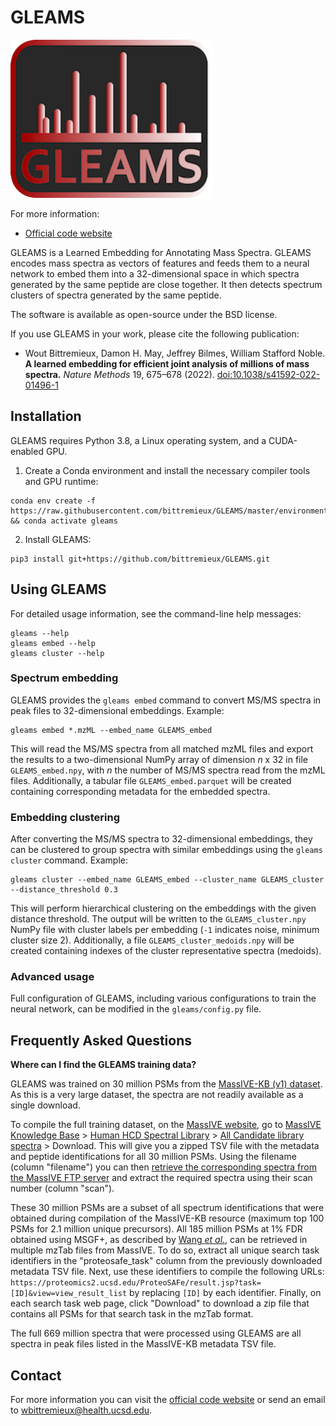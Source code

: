 GLEAMS
======

![GLEAMS](gleams_logo.png)

For more information:

* [Official code website](https://github.com/bittremieux/GLEAMS)

GLEAMS is a Learned Embedding for Annotating Mass Spectra.
GLEAMS encodes mass spectra as vectors of features and feeds them to a neural network to embed them into a 32-dimensional space in which spectra generated by the same peptide are close together.
It then detects spectrum clusters of spectra generated by the same peptide.

The software is available as open-source under the BSD license.

If you use GLEAMS in your work, please cite the following publication:

- Wout Bittremieux, Damon H. May, Jeffrey Bilmes, William Stafford Noble. **A learned embedding for efficient joint analysis of millions of mass spectra.** _Nature Methods_ 19, 675–678 (2022). [doi:10.1038/s41592-022-01496-1](https://doi.org/10.1038/s41592-022-01496-1)

Installation
------------

GLEAMS requires Python 3.8, a Linux operating system, and a CUDA-enabled GPU.

1. Create a Conda environment and install the necessary compiler tools and GPU runtime:
```
conda env create -f https://raw.githubusercontent.com/bittremieux/GLEAMS/master/environment.yml && conda activate gleams
```
2. Install GLEAMS:
```
pip3 install git+https://github.com/bittremieux/GLEAMS.git
```

Using GLEAMS
------------

For detailed usage information, see the command-line help messages:

```
gleams --help
gleams embed --help
gleams cluster --help
```

### Spectrum embedding

GLEAMS provides the `gleams embed` command to convert MS/MS spectra in peak files to 32-dimensional embeddings. Example:

```
gleams embed *.mzML --embed_name GLEAMS_embed
```

This will read the MS/MS spectra from all matched mzML files and export the results to a two-dimensional NumPy array of dimension _n_ x 32 in file `GLEAMS_embed.npy`, with _n_ the number of MS/MS spectra read from the mzML files.
Additionally, a tabular file `GLEAMS_embed.parquet` will be created containing corresponding metadata for the embedded spectra.

### Embedding clustering

After converting the MS/MS spectra to 32-dimensional embeddings, they can be clustered to group spectra with similar embeddings using the `gleams cluster` command. Example:

```
gleams cluster --embed_name GLEAMS_embed --cluster_name GLEAMS_cluster --distance_threshold 0.3
```

This will perform hierarchical clustering on the embeddings with the given distance threshold.
The output will be written to the `GLEAMS_cluster.npy` NumPy file with cluster labels per embedding (`-1` indicates noise, minimum cluster size 2).
Additionally, a file `GLEAMS_cluster_medoids.npy` will be created containing indexes of the cluster representative spectra (medoids).

### Advanced usage

Full configuration of GLEAMS, including various configurations to train the neural network, can be modified in the `gleams/config.py` file.

Frequently Asked Questions
--------------------------

**Where can I find the GLEAMS training data?**

GLEAMS was trained on 30 million PSMs from the [MassIVE-KB (v1) dataset](https://massive.ucsd.edu/ProteoSAFe/static/massive-kb-libraries.jsp).
As this is a very large dataset, the spectra are not readily available as a single download.

To compile the full training dataset, on the [MassIVE website](https://massive.ucsd.edu/ProteoSAFe/static/massive.jsp), go to [MassIVE Knowledge Base](https://massive.ucsd.edu/ProteoSAFe/static/massive-kb-libraries.jsp) > [Human HCD Spectral Library](https://massive.ucsd.edu/ProteoSAFe/status.jsp?task=82c0124b6053407fa41ba98f53fd8d89) > [All Candidate library spectra](https://massive.ucsd.edu/ProteoSAFe/result.jsp?task=82c0124b6053407fa41ba98f53fd8d89&view=candidate_library_spectra) > Download.
This will give you a zipped TSV file with the metadata and peptide identifications for all 30 million PSMs.
Using the filename (column "filename") you can then [retrieve the corresponding spectra from the MassIVE FTP server](https://github.com/bittremieux/GLEAMS/blob/master/gleams/metadata/metadata.py#L176) and extract the required spectra using their scan number (column "scan").

These 30 million PSMs are a subset of all spectrum identifications that were obtained during compilation of the MassIVE-KB resource (maximum top 100 PSMs for 2.1 million unique precursors).
All 185 million PSMs at 1% FDR obtained using MSGF+, as described by [Wang _et al._](https://doi.org/10.1016/j.cels.2018.08.004), can be retrieved in multiple mzTab files from MassIVE.
To do so, extract all unique search task identifiers in the "proteosafe_task" column from the previously downloaded metadata TSV file.
Next, use these identifiers to compile the following URLs: `https://proteomics2.ucsd.edu/ProteoSAFe/result.jsp?task=[ID]&view=view_result_list` by replacing `[ID]` by each identifier.
Finally, on each search task web page, click "Download" to download a zip file that contains all PSMs for that search task in the mzTab format.

The full 669 million spectra that were processed using GLEAMS are all spectra in peak files listed in the MassIVE-KB metadata TSV file.

Contact
-------

For more information you can visit the [official code website](https://github.com/bittremieux/GLEAMS) or send an email to <wbittremieux@health.ucsd.edu>.
